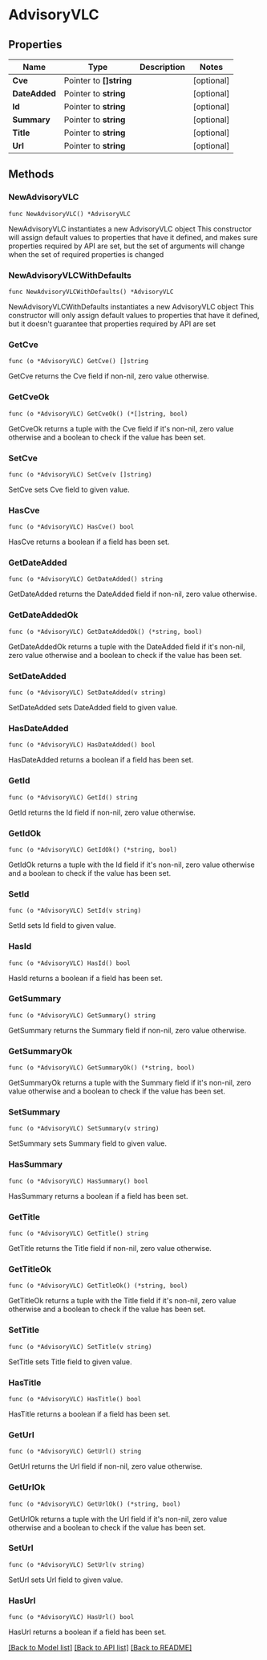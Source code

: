 # AdvisoryVLC

## Properties

Name | Type | Description | Notes
------------ | ------------- | ------------- | -------------
**Cve** | Pointer to **[]string** |  | [optional] 
**DateAdded** | Pointer to **string** |  | [optional] 
**Id** | Pointer to **string** |  | [optional] 
**Summary** | Pointer to **string** |  | [optional] 
**Title** | Pointer to **string** |  | [optional] 
**Url** | Pointer to **string** |  | [optional] 

## Methods

### NewAdvisoryVLC

`func NewAdvisoryVLC() *AdvisoryVLC`

NewAdvisoryVLC instantiates a new AdvisoryVLC object
This constructor will assign default values to properties that have it defined,
and makes sure properties required by API are set, but the set of arguments
will change when the set of required properties is changed

### NewAdvisoryVLCWithDefaults

`func NewAdvisoryVLCWithDefaults() *AdvisoryVLC`

NewAdvisoryVLCWithDefaults instantiates a new AdvisoryVLC object
This constructor will only assign default values to properties that have it defined,
but it doesn't guarantee that properties required by API are set

### GetCve

`func (o *AdvisoryVLC) GetCve() []string`

GetCve returns the Cve field if non-nil, zero value otherwise.

### GetCveOk

`func (o *AdvisoryVLC) GetCveOk() (*[]string, bool)`

GetCveOk returns a tuple with the Cve field if it's non-nil, zero value otherwise
and a boolean to check if the value has been set.

### SetCve

`func (o *AdvisoryVLC) SetCve(v []string)`

SetCve sets Cve field to given value.

### HasCve

`func (o *AdvisoryVLC) HasCve() bool`

HasCve returns a boolean if a field has been set.

### GetDateAdded

`func (o *AdvisoryVLC) GetDateAdded() string`

GetDateAdded returns the DateAdded field if non-nil, zero value otherwise.

### GetDateAddedOk

`func (o *AdvisoryVLC) GetDateAddedOk() (*string, bool)`

GetDateAddedOk returns a tuple with the DateAdded field if it's non-nil, zero value otherwise
and a boolean to check if the value has been set.

### SetDateAdded

`func (o *AdvisoryVLC) SetDateAdded(v string)`

SetDateAdded sets DateAdded field to given value.

### HasDateAdded

`func (o *AdvisoryVLC) HasDateAdded() bool`

HasDateAdded returns a boolean if a field has been set.

### GetId

`func (o *AdvisoryVLC) GetId() string`

GetId returns the Id field if non-nil, zero value otherwise.

### GetIdOk

`func (o *AdvisoryVLC) GetIdOk() (*string, bool)`

GetIdOk returns a tuple with the Id field if it's non-nil, zero value otherwise
and a boolean to check if the value has been set.

### SetId

`func (o *AdvisoryVLC) SetId(v string)`

SetId sets Id field to given value.

### HasId

`func (o *AdvisoryVLC) HasId() bool`

HasId returns a boolean if a field has been set.

### GetSummary

`func (o *AdvisoryVLC) GetSummary() string`

GetSummary returns the Summary field if non-nil, zero value otherwise.

### GetSummaryOk

`func (o *AdvisoryVLC) GetSummaryOk() (*string, bool)`

GetSummaryOk returns a tuple with the Summary field if it's non-nil, zero value otherwise
and a boolean to check if the value has been set.

### SetSummary

`func (o *AdvisoryVLC) SetSummary(v string)`

SetSummary sets Summary field to given value.

### HasSummary

`func (o *AdvisoryVLC) HasSummary() bool`

HasSummary returns a boolean if a field has been set.

### GetTitle

`func (o *AdvisoryVLC) GetTitle() string`

GetTitle returns the Title field if non-nil, zero value otherwise.

### GetTitleOk

`func (o *AdvisoryVLC) GetTitleOk() (*string, bool)`

GetTitleOk returns a tuple with the Title field if it's non-nil, zero value otherwise
and a boolean to check if the value has been set.

### SetTitle

`func (o *AdvisoryVLC) SetTitle(v string)`

SetTitle sets Title field to given value.

### HasTitle

`func (o *AdvisoryVLC) HasTitle() bool`

HasTitle returns a boolean if a field has been set.

### GetUrl

`func (o *AdvisoryVLC) GetUrl() string`

GetUrl returns the Url field if non-nil, zero value otherwise.

### GetUrlOk

`func (o *AdvisoryVLC) GetUrlOk() (*string, bool)`

GetUrlOk returns a tuple with the Url field if it's non-nil, zero value otherwise
and a boolean to check if the value has been set.

### SetUrl

`func (o *AdvisoryVLC) SetUrl(v string)`

SetUrl sets Url field to given value.

### HasUrl

`func (o *AdvisoryVLC) HasUrl() bool`

HasUrl returns a boolean if a field has been set.


[[Back to Model list]](../README.md#documentation-for-models) [[Back to API list]](../README.md#documentation-for-api-endpoints) [[Back to README]](../README.md)


